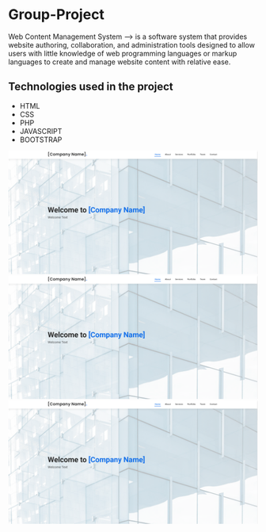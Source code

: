 
# Group-Project
Web Content Management System
--> is a software system that provides website authoring, 
collaboration, and administration tools designed to allow users with little knowledge of web programming 
languages or markup languages to create and manage website content with relative ease. 


## Technologies used in the project

* HTML
* CSS
* PHP
* JAVASCRIPT
* BOOTSTRAP



![HomePage](https://github.com/jcrunatay/Group-Project/blob/main/home.png "Home-Page") 
![AdminLogin](https://github.com/jcrunatay/Group-Project/blob/main/home.png "Admin-Login") 
![AdminPage](https://github.com/jcrunatay/Group-Project/blob/main/home.png "Admin-Page") 





